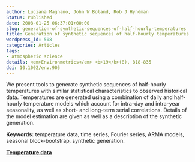 ```yaml
---
author: Luciana Magnano, John W Boland, Rob J Hyndman
Status: Published
date: 2008-01-25 06:37:01+00:00
slug: generation-of-synthetic-sequences-of-half-hourly-temperatures
title: Generation of synthetic sequences of half-hourly temperatures
wordpress_id: 508
categories: Articles
tags:
- atmospheric science
details: <em>Environmetrics</em> <b>19</b>(8), 818-835
doi: 10.1002/env.905
---
```


We present tools to generate synthetic sequences of half-hourly temperatures with similar statistical characteristics to observed historical data. Temperatures are generated using a combination of daily and half-hourly temperature models which account for intra-day and intra-year seasonality, as well as short- and long-term serial correlations. Details of the model estimation are given as well as a description of the synthetic generation.

**Keywords:** temperature data, time series, Fourier series, ARMA models, seasonal block-bootstrap, synthetic generation.

**[Temperature data](https://robjhyndman.com/data/KentTown.csv)**
